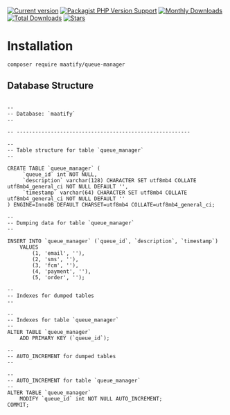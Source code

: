 [![Current version](https://img.shields.io/packagist/v/maatify/queue-manager)][pkg]
[![Packagist PHP Version Support](https://img.shields.io/packagist/php-v/maatify/queue-manager)][pkg]
[![Monthly Downloads](https://img.shields.io/packagist/dm/maatify/queue-manager)][pkg-stats]
[![Total Downloads](https://img.shields.io/packagist/dt/maatify/queue-manager)][pkg-stats]
[![Stars](https://img.shields.io/packagist/stars/maatify/queue-manager)](https://github.com/maatify/QueueManager/stargazers)

[pkg]: <https://packagist.org/packages/maatify/queue-manager>
[pkg-stats]: <https://packagist.org/packages/maatify/routee/queue-manager>
# Installation

```shell
composer require maatify/queue-manager
```

## Database Structure
```mysql

--
-- Database: `maatify`
--

-- --------------------------------------------------------

--
-- Table structure for table `queue_manager`
--

CREATE TABLE `queue_manager` (
     `queue_id` int NOT NULL,
     `description` varchar(128) CHARACTER SET utf8mb4 COLLATE utf8mb4_general_ci NOT NULL DEFAULT '',
     `timestamp` varchar(64) CHARACTER SET utf8mb4 COLLATE utf8mb4_general_ci NOT NULL DEFAULT ''
) ENGINE=InnoDB DEFAULT CHARSET=utf8mb4 COLLATE=utf8mb4_general_ci;

--
-- Dumping data for table `queue_manager`
--

INSERT INTO `queue_manager` (`queue_id`, `description`, `timestamp`) 
    VALUES
        (1, 'email', ''),
        (2, 'sms', ''),
        (3, 'fcm', ''),
        (4, 'payment', ''),
        (5, 'order', '');

--
-- Indexes for dumped tables
--

--
-- Indexes for table `queue_manager`
--
ALTER TABLE `queue_manager`
    ADD PRIMARY KEY (`queue_id`);

--
-- AUTO_INCREMENT for dumped tables
--

--
-- AUTO_INCREMENT for table `queue_manager`
--
ALTER TABLE `queue_manager`
    MODIFY `queue_id` int NOT NULL AUTO_INCREMENT;
COMMIT;
```